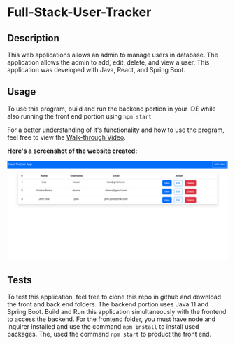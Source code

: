 # Full-Stack-User-Tracker

## Description

This web applications allows an admin to manage users in database. The application allows the admin to add, edit, delete, and view a user. This application was developed with Java, React, and Spring Boot.

## Usage

To use this program, build and run the backend portion in your IDE while also running the front end portion using `npm start`

For a better understanding of it's functionality and how to use the program, feel free to view the [Walk-through Video](./media/User%20Tracker%20Demo.mov).

**Here's a screenshot of the website created:**

![MockUp](./media/User%20Demo%20Mockup.png)

## Tests

To test this application, feel free to clone this repo in github and download the front and back end folders.
The backend portion uses Java 11 and Spring Boot. Build and Run this application simultaneously with the frontend to access the backend.
For the frontend folder, you must have node and inquirer installed and use the command `npm install` to install used packages. The, used the command `npm start` to product the front end.
